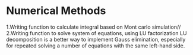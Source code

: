 # Numerical Methods
1.Writing function to calculate integral based on Mont carlo simulation//
2.Writing function to solve system of equations, using LU factorization
  LU decomposition is a better way to implement Gauss elimination, especially for 
  repeated solving a number of equations with the same left-hand side.
 
